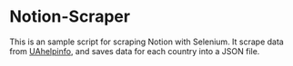 # Notion-Scraper
This is an sample script for scraping Notion with Selenium. It scrape data from [UAhelpinfo](https://uahelpinfo.notion.site/uahelpinfo/UAhelpinfo-70c556bf892748299fe747d95c1b8aa0), and saves data for each country into a JSON file.
